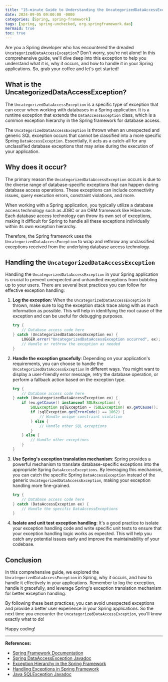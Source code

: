 ```yaml
---
title: "15-minute Guide to Understanding the UncategorizedDataAccessException in Spring"
date: 2024-09-05 09:00:00 -0000
categories: [Spring, spring-framework]
tags: [spring, spring-unchecked, org.springframework.dao]
mermaid: true
toc: true
---
```



Are you a Spring developer who has encountered the dreaded `UncategorizedDataAccessException`? Don't worry, you're not alone! In this comprehensive guide, we'll dive deep into this exception to help you understand what it is, why it occurs, and how to handle it in your Spring applications. So, grab your coffee and let's get started!

## What is the UncategorizedDataAccessException?

The `UncategorizedDataAccessException` is a specific type of exception that can occur when working with databases in a Spring application. It is a runtime exception that extends the `DataAccessException` class, which is a common exception hierarchy in the Spring framework for database access.

The `UncategorizedDataAccessException` is thrown when an unexpected and generic SQL exception occurs that cannot be classified into a more specific Spring `DataAccessException`. Essentially, it acts as a catch-all for any unclassified database exceptions that may arise during the execution of your application.

## Why does it occur?

The primary reason the `UncategorizedDataAccessException` occurs is due to the diverse range of database-specific exceptions that can happen during database access operations. These exceptions can include connectivity issues, query execution errors, constraint violations, and more.

When working with a Spring application, you typically utilize a database access technology such as JDBC or an ORM framework like Hibernate. Each database access technology can throw its own set of exceptions, making it difficult for Spring to handle all these exceptions individually within its own exception hierarchy.

Therefore, the Spring framework uses the `UncategorizedDataAccessException` to wrap and rethrow any unclassified exceptions received from the underlying database access technology.

## Handling the `UncategorizedDataAccessException`

Handling the `UncategorizedDataAccessException` in your Spring application is crucial to prevent unexpected and unhandled exceptions from bubbling up to your users. There are several best practices you can follow for effective exception handling:

1. **Log the exception**: When the `UncategorizedDataAccessException` is thrown, make sure to log the exception stack trace along with as much information as possible. This will help in identifying the root cause of the exception and can be useful for debugging purposes.

    ```java
    try {
        // Database access code here
    } catch (UncategorizedDataAccessException ex) {
        LOGGER.error("UncategorizedDataAccessException occurred", ex);
        // Handle or rethrow the exception as needed
    }
    ```

2. **Handle the exception gracefully**: Depending on your application's requirements, you can choose to handle the `UncategorizedDataAccessException` in different ways. You might want to display a user-friendly error message, retry the database operation, or perform a fallback action based on the exception type.

    ```java
    try {
        // Database access code here
    } catch (UncategorizedDataAccessException ex) {
        if (ex.getCause() instanceof SQLException) {
            SQLException sqlException = (SQLException) ex.getCause();
            if (sqlException.getErrorCode() == 1062) {
                // Handle unique constraint violation
            } else {
                // Handle other SQL exceptions
            }
        } else {
            // Handle other exceptions
        }
    }
    ```

3. **Use Spring's exception translation mechanism**: Spring provides a powerful mechanism to translate database-specific exceptions into the appropriate Spring `DataAccessExceptions`. By leveraging this mechanism, you can catch the specific Spring `DataAccessException` instead of the generic `UncategorizedDataAccessException`, making your exception handling more fine-grained.

    ```java
    try {
        // Database access code here
    } catch (DataAccessException ex) {
        // Handle the specific DataAccessExceptions
    }
    ```

4. **Isolate and unit test exception handling**: It's a good practice to isolate your exception handling code and write specific unit tests to ensure that your exception handling logic works as expected. This will help you catch any potential issues early and improve the maintainability of your codebase.

## Conclusion

In this comprehensive guide, we explored the `UncategorizedDataAccessException` in Spring, why it occurs, and how to handle it effectively in your applications. Remember to log the exception, handle it gracefully, and leverage Spring's exception translation mechanism for better exception handling.

By following these best practices, you can avoid unexpected exceptions and provide a better user experience in your Spring applications. So the next time you encounter the `UncategorizedDataAccessException`, you'll know exactly what to do!

Happy coding!

---

**References:**

- [Spring Framework Documentation](https://docs.spring.io/spring-framework/docs/current/reference/html/data-access.html)
- [Spring DataAccessException Javadoc](https://docs.spring.io/spring-framework/docs/current/javadoc-api/org/springframework/dao/DataAccessException.html)
- [Exception Hierarchy in the Spring Framework](https://www.baeldung.com/spring-exceptions)
- [Handling Exceptions in Spring Framework](https://www.baeldung.com/spring-exception-handling-annotations)
- [Java SQLException Javadoc](https://docs.oracle.com/javase/8/docs/api/java/sql/SQLException.html)